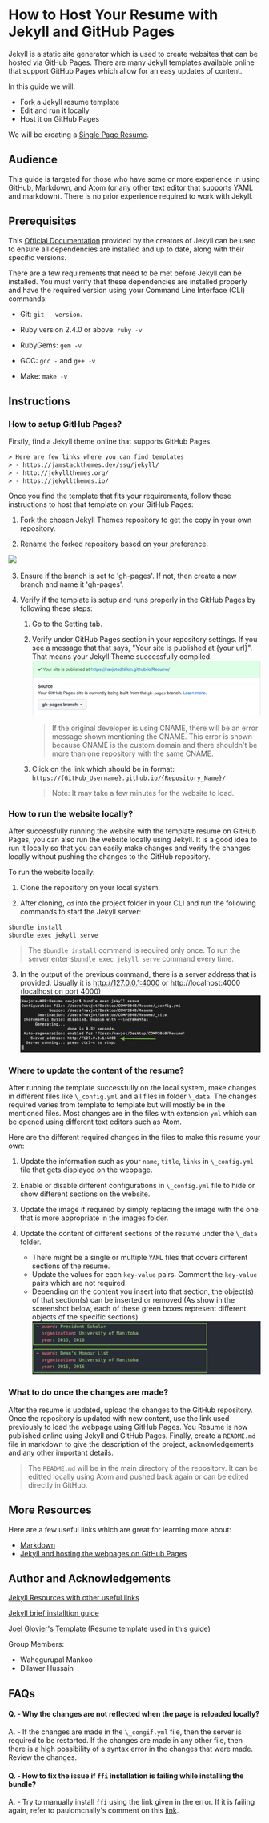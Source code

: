 # How to Host Your Resume with Jekyll and GitHub Pages

Jekyll is a static site generator which is used to create websites that can be hosted via GitHub Pages. There are many Jekyll templates available online that support GitHub Pages which allow for an easy updates of content.

In this guide we will:
- Fork a Jekyll resume template
- Edit and run it locally
- Host it on GitHub Pages

We will be creating a [Single Page Resume](https://navjotsdhillon.github.io/Resume/).

## Audience

This guide is targeted for those who have some or more experience in using GitHub, Markdown, and Atom (or any other text editor that supports YAML and markdown). There is no prior experience required to work with Jekyll.

## Prerequisites

This [Official Documentation](https://jekyllrb.com/docs/installation/)  provided by the creators of Jekyll can be used to ensure all dependencies are installed and up to date, along with their specific versions.

There are a few requirements that need to be met before Jekyll can be installed. You must verify that these dependencies are  installed properly and have the required version using your Command Line Interface (CLI) commands:

  - Git: `git --version`.

  - Ruby version 2.4.0 or above: `ruby -v`

  - RubyGems: `gem -v`

  - GCC: `gcc -` and `g++ -v`

  - Make: `make -v`

## Instructions
### How to setup GitHub Pages?
Firstly, find a Jekyll theme online that supports GitHub Pages.

    > Here are few links where you can find templates
    > - https://jamstackthemes.dev/ssg/jekyll/
    > - http://jekyllthemes.org/
    > - https://jekyllthemes.io/
Once you find the template that fits your requirements, follow these instructions to host that template on your GitHub Pages:

1. Fork the chosen Jekyll Themes repository to get the copy in your own repository.

2. Rename the forked repository based on your preference.

![](https://github.com/NavjotSDhillon/Resume/blob/gh-pages/GitHub_Forking.gif?raw=true)

3. Ensure if the branch is set to 'gh-pages'. If not, then create a new branch and name it 'gh-pages'.

4. Verify if the template is setup and runs properly in the GitHub Pages by following these steps:

    1. Go to the Setting tab.

    2. Verify under GitHub Pages section in your repository settings. If you see a message that that says, "Your site is published at {your url}". That means your Jekyll Theme successfully compiled.
    ![Website URL](https://github.com/NavjotSDhillon/Resume/blob/gh-pages/Website_published.png?raw=true)

        > If the original developer is using CNAME, there will be an error message shown mentioning the CNAME. This error is shown because CNAME is the custom domain and there shouldn't be more than one repository with the same CNAME.  
    3. Click on the link which should be in format: `https://{GitHub_Username}.github.io/{Repository_Name}/`  
        > Note: It may take a few minutes for the website to load.

### How to run the website locally?
After successfully running the website with the template resume on GitHub Pages, you can also run the website locally using Jekyll. It is a good idea to run it locally so that you can easily make changes and verify the changes locally without pushing the changes to the GitHub repository.

To run the website locally:
  1. Clone the repository on your local system.

  2. After cloning, `cd` into the project folder in your CLI and run the following commands to start the Jekyll server:
  ```
  $bundle install
  $bundle exec jekyll serve
  ```
  > The `$bundle install` command is required only once.
  > To run the server enter `$bundle exec jekyll serve` command every time.  
  3. In the output of the previous command, there is a server address that is provided. Usually it is http://127.0.0.1:4000 or http://localhost:4000 (localhost on port 4000)
  ![](https://github.com/NavjotSDhillon/Resume/blob/gh-pages/Jekyll_Server_Start.png?raw=true)

### Where to update the content of the resume?
After running the template successfully on the local system, make changes in different files like `\_config.yml` and all files in folder `\_data`. The changes required varies from template to template but will mostly be in the mentioned files. Most changes are in the files with extension `yml` which can be opened using different text editors such as Atom.

Here are the different required changes in the files to make this resume your own:
1. Update the information such as your `name`, `title`, `links` in `\_config.yml` file that gets displayed on the webpage.

2. Enable or disable different configurations in `\_config.yml` file to hide or show different sections on the website.

3. Update the image if required by simply replacing the image with the one that is more appropriate in the images folder.

4. Update the content of different sections of the resume under the `\_data` folder.
   - There might be a single or multiple `YAML` files that covers different sections of the resume.
   - Update the values for each `key-value` pairs. Comment the `key-value` pairs which are not required.
   - Depending on the content you insert into that section, the object(s) of that section(s) can be inserted or removed (As show in the screenshot below, each of these green boxes represent different objects of the specific sections)
   ![](https://github.com/NavjotSDhillon/Resume/blob/gh-pages/Objects.png?raw=true)

### What to do once the changes are made?
After the resume is updated, upload the changes to the GitHub repository. Once the repository is updated with new content, use the link used previously to load the webpage using GitHub Pages. You Resume is now published online using Jekyll and GitHub Pages.
Finally, create a `README.md` file in markdown to give the description of the project, acknowledgements and any other important details.
  > The `README.md` will be in the main directory of the repository. It can be editted locally using Atom and pushed back again or can be edited directly in GitHub.

## More Resources
Here are a few useful links which are great for learning more about:
 - [Markdown](https://github.github.com/gfm/)
 - [Jekyll and hosting the webpages on GitHub Pages](https://www.mikedane.com/static-site-generators/jekyll/)

## Author and Acknowledgements
[Jekyll Resources with other useful links](https://jekyllrb.com/resources/)

[Jekyll brief installtion guide](https://jekyllrb.com/docs/)    

[Joel Glovier's Template](https://github.com/jglovier/resume-template) (Resume template used in this guide)

Group Members:
  - Wahegurupal Mankoo
  - Dilawer Hussain

## FAQs
#### Q. - Why the changes are not reflected when the page is reloaded locally?  
A. - If the changes are made in the `\_congif.yml` file, then the server is required to be restarted. If the changes are made in any other file, then there is a high possibility of a syntax error in the changes that were made. Review the changes.

#### Q. - How to fix the issue if `ffi` installation is failing while installing the bundle?  
A. - Try to manually install `ffi` using the link given in the error. If it is failing again, refer to paulomcnally's comment on this [link](https://github.com/ffi/ffi/issues/611#issuecomment-364621532).
